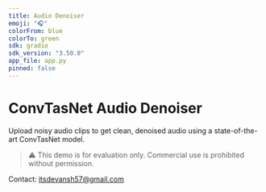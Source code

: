 ```yaml
---
title: Audio Denoiser
emoji: "🎧"
colorFrom: blue
colorTo: green
sdk: gradio
sdk_version: "3.50.0"
app_file: app.py
pinned: false
---
```


# ConvTasNet Audio Denoiser

Upload noisy audio clips to get clean, denoised audio using a state-of-the-art ConvTasNet model.

> ⚠️ This demo is for evaluation only. Commercial use is prohibited without permission.

Contact: itsdevansh57@gmail.com